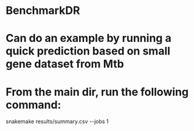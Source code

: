 # BenchmarkDR

# Can do an example by running a quick prediction based on small gene dataset from Mtb
# From the main dir, run the following command:
snakemake results/summary.csv --jobs 1